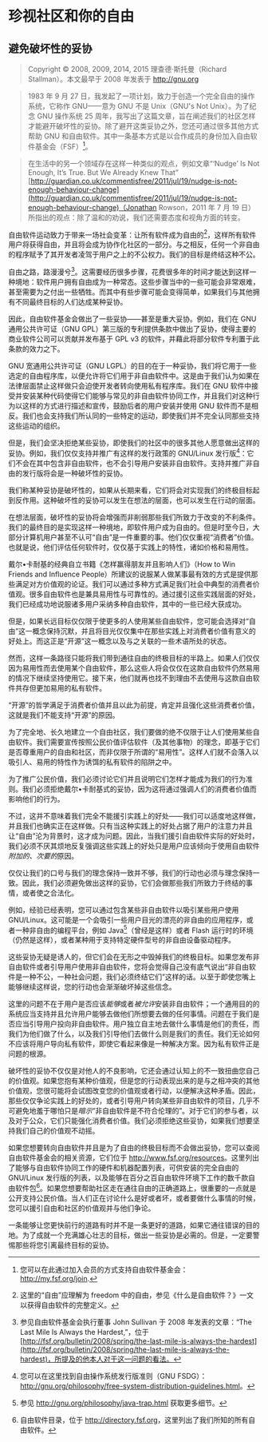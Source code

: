 # 珍视社区和你的自由

## 避免破坏性的妥协

> Copyright © 2008, 2009, 2014, 2015 理查德·斯托曼（Richard Stallman）。本文最早于 2008 年发表于 <http://gnu.org>

> 1983 年 9 月 27 日，我发起了一项计划，致力于创造一个完全自由的操作系统，它称作 GNU——意为 GNU 不是 Unix（GNU's Not Unix）。为了纪念 GNU 操作系统 25 周年，我写出了这篇文章，旨在阐述我们的社区怎样才能避开破坏性的妥协。除了避开这类妥协之外，您还可通过很多其他方式帮助 GNU 和自由软件。其中一条基本方式是以合作成员的身份加入自由软件基金会（FSF）[^compromise-1]。

> 在生活中的另一个领域存在这样一种类似的观点，例如文章“‘Nudge’ Is Not Enough, It’s True. But We Already Knew That” [http://guardian.co.uk/commentisfree/2011/jul/19/nudge-is-not-enough-behaviour-change](http://guardian.co.uk/commentisfree/2011/jul/19/nudge-is-not-enough-behaviour-change)（Jonathan Rowson，2011 年 7 月 19 日）所指出的观点：除了温和的劝说，我们还需要态度和视角方面的转变。

自由软件运动致力于带来一场社会变革：让所有软件成为自由的[^compromise-2]，这样所有软件用户将获得自由，并且将会成为协作化社区的一部分。与之相反，任何一个非自由的程序赋予了其开发者凌驾于用户之上的不公权力。我们的目标是终结这种不公。

自由之路，路漫漫兮[^compromise-3]。这需要经历很多步骤，花费很多年的时间才能达到这样一种境地：软件用户拥有自由成为一种常态。这些步骤当中的一些可能会非常艰难，甚至需要为之付出一些牺牲。而其中有些步骤可能会变得简单，如果我们与其他拥有不同最终目标的人们达成某种妥协。

因此，自由软件基金会做出了一些妥协——甚至是重大妥协。例如，我们在 GNU 通用公共许可证（GNU GPL）第三版的专利提供条款中做出了妥协，使得主要的商业软件公司可以贡献并发布基于 GPL v3 的软件，并藉此将部分软件专利置于此条款的效力之下。

GNU 宽通用公共许可证（GNU LGPL）的目的在于一种妥协，我们将它用于一些选定的自由程序库，以便允许将它们用于非自由软件中。这是由于我们认为如果在法律层面禁止这样做只会迫使开发者转向使用私有程序库。我们在 GNU 软件中接受并安装某种代码使得它们能够与常见的非自由软件协同工作，并且我们对这种行为以这样的方式进行描述和宣传，鼓励后者的用户安装并使用 GNU 软件而不是相反。我们也会支持我们所认同的一些特定的运动，即使我们并不完全认同那些支持这些运动的组织。

但是，我们会坚决拒绝某些妥协，即使我们的社区中的很多其他人愿意做出这样的妥协。例如，我们仅仅支持并推广有这样的发行政策的 GNU/Linux 发行版[^compromise-4]：它们不会在其中包含非自由软件，也不会引导用户安装非自由软件。支持并推广非自由的发行版将会是一种破坏性的妥协。

我们称某种妥协是破坏性的，如果从长期来看，它们将会对实现我们的终极目标起到反作用。这种破坏性的妥协可以发生在想法的层面，也可以发生在行动的层面。

在想法层面，破坏性的妥协将会增强而非削弱那些我们所致力于改变的不利条件。我们的最终目的是实现这样一种境地，即软件用户成为自由的。但是时至今日，大部分计算机用户甚至不认可“自由”是一件重要的事。他们仅仅重视“消费者”价值。也就是说，他们评估任何软件时，仅仅基于实践上的特性，诸如价格和易用性。

戴尔•卡耐基的经典自立书籍《怎样赢得朋友并且影响人们》（How to Win Friends and Influence People）所建议的说服某人做某事最有效的方式是提供那些满足对方价值观的论证。我们可以通过多种方式满足我们社会中典型的消费者价值观。很多自由软件也是兼具易用性与可靠性的。通过援引这些实践层面的好处，我们已经成功地说服诸多用户采纳多种自由软件，其中的一些已经大获成功。

但是，如果长远目标仅仅限于使更多的人使用某些自由软件，您可能会选择对“自由”这一概念保持沉默，并且将目光仅仅集中在那些实践上对消费者价值有意义的好处上。而这正是“开源”这一概念以及与之关联的一些术语所处的状态。

然而，这样一条路径只能将我们带到通往自由的终极目标的半路上。如果人们仅仅因为易用性而去使用某个自由软件，那么这些人将会仅仅在这款自由软件仍然易用的情况下继续坚持使用它。接下来，他们就再也找不到理由不去使用与这款自由软件共存但更加易用的私有软件。

“开源”的哲学满足于消费者价值并且以此为前提，肯定并且强化这些消费者价值，这就是我们不能支持“开源”的原因。

为了完全地、长久地建立一个自由社区，我们要做的绝不仅限于让人们使用某些自由软件。我们需要宣传按照公民价值评估软件（及其他事物）的理念，即基于它们是否尊重用户的自由和社区，而非仅限于所谓的“易用性”。这样人们就不会落入以吸引人、易用的特性作为诱饵的私有软件的陷阱之中。

为了推广公民价值，我们必须讨论它们并且说明它们怎样才能成为我们的行为准则。我们必须拒绝戴尔•卡耐基式的妥协，因为这将通过强调人们的消费者价值而影响他们的行为。

不过，这并不意味着我们完全不能援引实践上的好处——我们可以适度地这样做，并且我们也确实正在这样做。只有当这种实践上的好处占据了用户的注意力并且让“自由”沦为背景时，这才成为问题。因此，当我们援引自由软件实际的好处时，我们必须不厌其烦地反复强调这些实践上的好处只是用户应该倾向于使用自由软件*附加的、次要的*原因。

仅仅让我们的口号与我们的理念保持一致并不够，我们的行动也必须与理念保持一致。因此，我们必须避免做出这样的妥协，它们会做那些我们所致力于终结的事情，或者使之合法化。

例如，经验已经表明，您可以通过包含某些非自由软件以吸引某些用户使用 GNU/Linux。这可能是一个会吸引一些用户目光的漂亮的非自由的应用程序，或者一种非自由的编程平台，例如 Java[^compromise-5]（曾经是这样）或者 Flash 运行时的环境（仍然是这样），或者某种用于支持特定硬件型号的非自由设备驱动程序。

这些妥协无疑是诱人的，但它们会在无形之中毁掉我们的终极目标。如果您发布非自由软件或者引导用户使用非自由软件，您将会觉得自己没有底气说出“非自由软件是一种不公，一种社会问题，我们必须终结它们”这样的话。以至于即使您嘴上能够继续这样说，您的行动也会渐渐破坏掉这些信念。

这里的问题不在于用户是否应该*能够*或者*被允许*安装非自由软件；一个通用目的的系统应当支持并且允许用户能够去做他们所想要去做的任何事情。问题在于我们是否应当引导用户投向非自由软件。用户独立自主地去做什么事情是他们的责任，而我们为他们做了什么，以及我们引导他们去做什么则是我们的责任。我们无论如何不应该将用户导向私有软件，即使它看起来像是一种解决方案。因为私有软件正是问题的根源。

破坏性的妥协不仅仅是对他人的不良影响，它还会通过认知上的不一致扭曲您自己的价值观。如果您抱有某种价值观，但是您的行动表现出来的是与之相冲突的其他价值观，您很可能将会试图改变您的价值观或者行动，以便解决这种矛盾。因此，那些仅仅争论实践上的好处的，或者引导用户转向某些非自由软件的项目，几乎不可避免地羞于哪怕只是*暗示*“非自由软件是不符合伦理的”。对于它们的参与者，以及对于公众，它们只能强化消费者价值。我们必须拒绝这些妥协，如果我们想要坚持我们自己的价值观不动摇。

如果您想要转向自由软件并且是为了自由的终极目标而不会做出妥协，您可以查阅自由软件基金会的相关资源，它们位于 <http://www.fsf.org/resources>。这里列出了能够与自由软件协同工作的硬件和机器配置列表，可供安装的完全自由的 GNU/Linux 发行版的列表，以及能够在百分之百自由软件环境下工作的数千款自由软件包[^compromise-6]。如果您想要帮助社区走在通往自由的正确道路上，很重要的一点就是公开支持公民价值。当人们正在讨论什么是好或者坏，或者要做什么事情的时候，您可以援引自由和社区的价值观并与他们争论。

一条能够让您更快前行的道路有时并不是一条更好的道路，如果它通往错误的目的地。为了成就一个充满雄心壮志的目标，做出一些妥协是必需的。但是，一定要警惕那些将您引离最终目标的妥协。


 [^compromise-1]: 您可以在此通过加入会员的方式支持自由软件基金会：<http://my.fsf.org/join>. 

 [^compromise-2]: 这里的“自由”应理解为 freedom 中的自由，参见《什么是自由软件？》一文以获得自由软件的完整定义。 

 [^compromise-3]: 参见自由软件基金会执行董事 John Sullivan 于 2008 年发表的文章：“The Last Mile Is Always the Hardest,”，位于 [http://fsf.org/bulletin/2008/spring/the-last-mile-is-always-the-hardest](http://fsf.org/bulletin/2008/spring/the-last-mile-is-always-the-hardest)，所提及的他本人对于这一问题的看法。 

 [^compromise-4]: 您可以在这里找到自由操作系统发行版准则（GNU FSDG）：<http://gnu.org/philosophy/free-system-distribution-guidelines.html>。 

 [^compromise-5]: 参见 <http://gnu.org/philosophy/java-trap.html> 获取更多细节。 

 [^compromise-6]: 自由软件目录，位于 <http://directory.fsf.org>，这里列出了我们所知的所有自由软件。 

